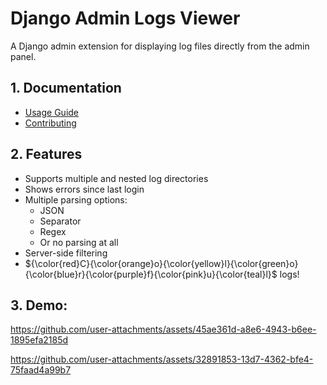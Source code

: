 # Django Admin Logs Viewer

A Django admin extension for displaying log files directly from the admin panel.  

## 1. Documentation
- [Usage Guide](https://aleksanderwojsz.github.io/django-admin-logs-viewer/docs/intro)  
- [Contributing](https://aleksanderwojsz.github.io/django-admin-logs-viewer/docs/intro/)

## 2. Features
- Supports multiple and nested log directories
- Shows errors since last login
- Multiple parsing options:
  - JSON
  - Separator
  - Regex
  - Or no parsing at all
- Server-side filtering
- ${\color{red}C}{\color{orange}o}{\color{yellow}l}{\color{green}o}{\color{blue}r}{\color{purple}f}{\color{pink}u}{\color{teal}l}$ logs!

## 3. Demo:

https://github.com/user-attachments/assets/45ae361d-a8e6-4943-b6ee-1895efa2185d

https://github.com/user-attachments/assets/32891853-13d7-4362-bfe4-75faad4a99b7
